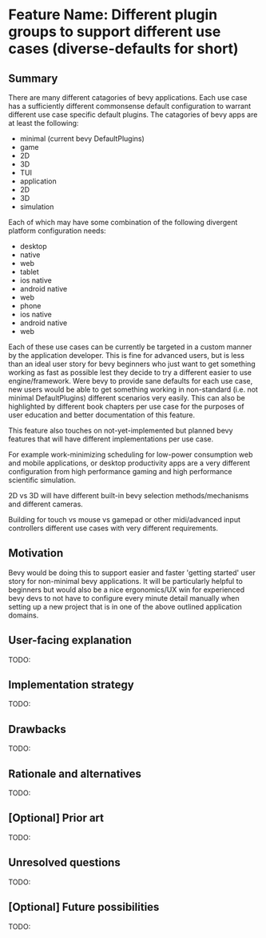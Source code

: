 # Feature Name: Different plugin groups to support different use cases (diverse-defaults for short)

## Summary

There are many different catagories of bevy applications. Each use case has a sufficiently different commonsense default configuration to warrant different use case specific default plugins. The catagories of bevy apps are at least the following:

- minimal (current bevy DefaultPlugins)
- game
 - 2D
 - 3D
- TUI
- application
 - 2D
 - 3D 
- simulation

Each of which may have some combination of the following divergent platform configuration needs:

- desktop
 - native
 - web
- tablet
 - ios native
 - android native
 - web
- phone
 - ios native
 - android native
 - web

Each of these use cases can be currently be targeted in a custom manner by the application developer. This is fine for advanced users, but is less than an ideal user story for bevy beginners who just want to get something working as fast as possible lest they decide to try a different easier to use engine/framework. Were bevy to provide sane defaults for each use case, new users would be able to get something working in non-standard (i.e. not minimal DefaultPlugins) different scenarios very easily. This can also be highlighted by different book chapters per use case for the purposes of user education and better documentation of this feature.

This feature also touches on not-yet-implemented but planned bevy features that will have different implementations per use case.

For example work-minimizing scheduling for low-power consumption web and mobile applications, or desktop productivity apps are a very different configuration from high performance gaming and high performance scientific simulation.

2D vs 3D will have different built-in bevy selection methods/mechanisms and different cameras.

Building for touch vs mouse vs gamepad or other midi/advanced input controllers different use cases with very different requirements.

## Motivation

Bevy would be doing this to support easier and faster 'getting started' user story for non-minimal bevy applications. It will be particularly helpful to beginners but would also be a nice ergonomics/UX win for experienced bevy devs to not have to configure every minute detail manually when setting up a new project that is in one of the above outlined application domains.

## User-facing explanation

TODO:

## Implementation strategy

TODO:

## Drawbacks

TODO:

## Rationale and alternatives

TODO:

## \[Optional\] Prior art

TODO:

## Unresolved questions

TODO:

## \[Optional\] Future possibilities

TODO:
